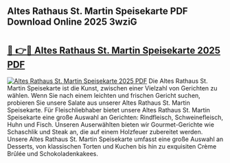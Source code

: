 ## Altes Rathaus St. Martin Speisekarte PDF Download Online 2025 3wziG

# <h2><a href="http://gcatzvh.nevu.top/?p=Altes+Rathaus+St.+Martin+Speisekarte">🔗 👉🔴 Altes Rathaus St. Martin Speisekarte 2025 PDF</a></h2>

[![Altes Rathaus St. Martin Speisekarte 2025 PDF](https://i.imgur.com/dBaPXMq.png)](http://gcatzvh.nevu.top/?p=Altes+Rathaus+St.+Martin+Speisekarte)
Die Altes Rathaus St. Martin Speisekarte ist die Kunst, zwischen einer Vielzahl von Gerichten zu wählen. Wenn Sie nach einem leichten und frischen Gericht suchen, probieren Sie unsere Salate aus unserer Altes Rathaus St. Martin Speisekarte. Für Fleischliebhaber bietet unsere Altes Rathaus St. Martin Speisekarte eine große Auswahl an Gerichten: Rindfleisch, Schweinefleisch, Huhn und Fisch. Unseren Auserwählten bieten wir Gourmet-Gerichte wie Schaschlik und Steak an, die auf einem Holzfeuer zubereitet werden. Unsere Altes Rathaus St. Martin Speisekarte umfasst eine große Auswahl an Desserts, von klassischen Torten und Kuchen bis hin zu exquisiten Crème Brûlée und Schokoladenkakees.
